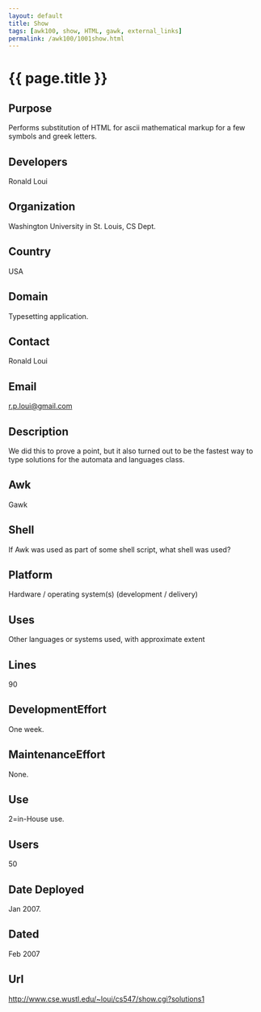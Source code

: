 ```yaml
---
layout: default
title: Show
tags: [awk100, show, HTML, gawk, external_links]
permalink: /awk100/1001show.html
---
```


# {{ page.title }}

## Purpose

Performs substitution of HTML for ascii mathematical markup for a few
symbols and greek letters.

## Developers

Ronald Loui

## Organization

Washington University in St. Louis, CS Dept.

## Country

USA

## Domain
 
Typesetting application.

## Contact

Ronald Loui

## Email

<r.p.loui@gmail.com>

## Description

We did this to prove a point, but it also turned out to be the fastest
way to type solutions for the automata and languages class.

## Awk

Gawk

## Shell
 
If Awk was used as part of some shell script, what shell was used?

## Platform

Hardware / operating system(s) (development / delivery)

## Uses

Other languages or systems used, with approximate extent

## Lines

90

## DevelopmentEffort

One week.

## MaintenanceEffort

None.

## Use
 
2=in-House use.

## Users

50

## Date Deployed

Jan 2007.

## Dated

Feb 2007

## Url

<http://www.cse.wustl.edu/~loui/cs547/show.cgi?solutions1>
